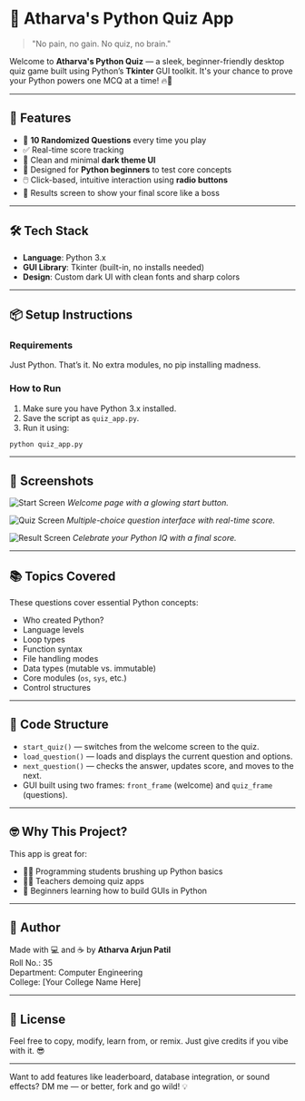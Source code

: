 
# 🧠 Atharva's Python Quiz App

> "No pain, no gain. No quiz, no brain."

Welcome to **Atharva's Python Quiz** — a sleek, beginner-friendly desktop quiz game built using Python’s **Tkinter** GUI toolkit. It's your chance to prove your Python powers one MCQ at a time! 🔥🐍

---

## 🚀 Features

- 🎯 **10 Randomized Questions** every time you play
- ✅ Real-time score tracking
- 🎨 Clean and minimal **dark theme UI**
- 🧠 Designed for **Python beginners** to test core concepts
- 🖱️ Click-based, intuitive interaction using **radio buttons**
- 🏁 Results screen to show your final score like a boss

---

## 🛠️ Tech Stack

- **Language**: Python 3.x  
- **GUI Library**: Tkinter (built-in, no installs needed)  
- **Design**: Custom dark UI with clean fonts and sharp colors

---

## 📦 Setup Instructions

### Requirements

Just Python. That’s it. No extra modules, no pip installing madness.

### How to Run

1. Make sure you have Python 3.x installed.
2. Save the script as `quiz_app.py`.
3. Run it using:

```bash
python quiz_app.py
```

---

## 📸 Screenshots

![Start Screen](https://via.placeholder.com/600x300.png?text=Start+Screen)
*Welcome page with a glowing start button.*

![Quiz Screen](https://via.placeholder.com/600x300.png?text=Quiz+Screen)
*Multiple-choice question interface with real-time score.*

![Result Screen](https://via.placeholder.com/600x300.png?text=Results+Screen)
*Celebrate your Python IQ with a final score.*

---

## 📚 Topics Covered

These questions cover essential Python concepts:

- Who created Python?
- Language levels
- Loop types
- Function syntax
- File handling modes
- Data types (mutable vs. immutable)
- Core modules (`os`, `sys`, etc.)
- Control structures

---

## 🧩 Code Structure

- `start_quiz()` — switches from the welcome screen to the quiz.
- `load_question()` — loads and displays the current question and options.
- `next_question()` — checks the answer, updates score, and moves to the next.
- GUI built using two frames: `front_frame` (welcome) and `quiz_frame` (questions).

---

## 🤓 Why This Project?

This app is great for:

- 👨‍💻 Programming students brushing up Python basics
- 👩‍🏫 Teachers demoing quiz apps
- 👶 Beginners learning how to build GUIs in Python

---

## 🙌 Author

Made with 💻 and ☕ by **Atharva Arjun Patil**  
Roll No.: 35  
Department: Computer Engineering  
College: [Your College Name Here]

---

## 📜 License

Feel free to copy, modify, learn from, or remix. Just give credits if you vibe with it. 😎

---

Want to add features like leaderboard, database integration, or sound effects? DM me — or better, fork and go wild! 💡
